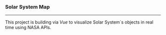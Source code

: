 <h3>Solar System Map</h3>
<hr />

This project is building via <i>Vue</i> to visualize Solar System\`s objects in real time using NASA APIs.


